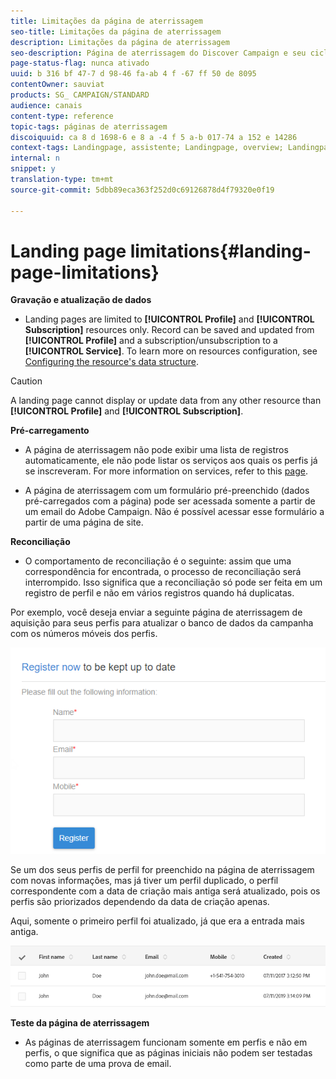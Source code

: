 ```yaml
---
title: Limitações da página de aterrissagem
seo-title: Limitações da página de aterrissagem
description: Limitações da página de aterrissagem
seo-description: Página de aterrissagem do Discover Campaign e seu ciclo de vida.
page-status-flag: nunca ativado
uuid: b 316 bf 47-7 d 98-46 fa-ab 4 f -67 ff 50 de 8095
contentOwner: sauviat
products: SG_ CAMPAIGN/STANDARD
audience: canais
content-type: reference
topic-tags: páginas de aterrissagem
discoiquuid: ca 8 d 1698-6 e 8 a -4 f 5 a-b 017-74 a 152 e 14286
context-tags: Landingpage, assistente; Landingpage, overview; Landingpage, main
internal: n
snippet: y
translation-type: tm+mt
source-git-commit: 5dbb89eca363f252d0c69126878d4f79320e0f19

---
```



# Landing page limitations{#landing-page-limitations}

**Gravação e atualização de dados**

* Landing pages are limited to **[!UICONTROL Profile]** and **[!UICONTROL Subscription]** resources only. Record can be saved and updated from **[!UICONTROL Profile]** and a subscription/unsubscription to a **[!UICONTROL Service]**.
To learn more on resources configuration, see [Configuring the resource's data structure](../../developing/using/configuring-the-resource-s-data-structure.md).

>[!CAUTION]
>
>A landing page cannot display or update data from any other resource than **[!UICONTROL Profile]** and **[!UICONTROL Subscription]**.

**Pré-carregamento**

* A página de aterrissagem não pode exibir uma lista de registros automaticamente, ele não pode listar os serviços aos quais os perfis já se inscreveram. For more information on services, refer to this [page](../../audiences/using/creating-a-service.md).

* A página de aterrissagem com um formulário pré-preenchido (dados pré-carregados com a página) pode ser acessada somente a partir de um email do Adobe Campaign. Não é possível acessar esse formulário a partir de uma página de site.

**Reconciliação**

* O comportamento de reconciliação é o seguinte: assim que uma correspondência for encontrada, o processo de reconciliação será interrompido. Isso significa que a reconciliação só pode ser feita em um registro de perfil e não em vários registros quando há duplicatas.

Por exemplo, você deseja enviar a seguinte página de aterrissagem de aquisição para seus perfis para atualizar o banco de dados da campanha com os números móveis dos perfis.

![](assets/landing_page_limitation_1.png)

Se um dos seus perfis de perfil for preenchido na página de aterrissagem com novas informações, mas já tiver um perfil duplicado, o perfil correspondente com a data de criação mais antiga será atualizado, pois os perfis são priorizados dependendo da data de criação apenas.

Aqui, somente o primeiro perfil foi atualizado, já que era a entrada mais antiga.

![](assets/landing_page_limitation_2.png)

**Teste da página de aterrissagem**

* As páginas de aterrissagem funcionam somente em perfis e não em perfis, o que significa que as páginas iniciais não podem ser testadas como parte de uma prova de email.
